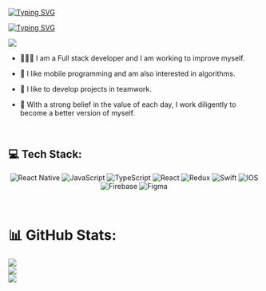 
[![Typing SVG](https://readme-typing-svg.demolab.com?font=Sedan+SC&size=28&pause=1000&color=FFC606&vCenter=true&random=false&width=600&lines=Be+better+today+than+you+were+yesterday)](https://git.io/typing-svg)

  <a href="https://git.io/typing-svg"><img src="https://readme-typing-svg.demolab.com?font=Fira+Code&weight=6000&size=28&duration=5304&pause=1000&color=1F37F7&background=FFD22800&center=true&vCenter=true&width=850&lines=Hi+there+%F0%9F%91%8B+Welcome+to+My+Profile!+;I+am+a+Full+Stack+Developer+;I+am+a+Front+End+Developer+;I+am+a+Mobile+Developer+;Always+learning+new+things" alt="Typing SVG" /></a>
<br/>

  [![](https://visitcount.itsvg.in/api?id=muazzeza&icon=0&color=0)](https://visitcount.itsvg.in)

  
-  👩🏻‍💻 I am a Full stack developer and I am working to improve myself.     
  

- 🎯 I like mobile programming and am also interested in algorithms.  
 
 
- 💫  I like to develop projects in teamwork.  

- 🦾  With a strong belief in the value of each day, I work diligently to become a better version of myself.

<br/>  
 

## 💻 Tech Stack:
<div align="center">

![React Native](https://img.shields.io/badge/react_native-%2320232a.svg?style=for-the-badge&logo=react&logoColor=%2361DAFB) 
![JavaScript](https://img.shields.io/badge/javascript-%23323330.svg?style=for-the-badge&logo=javascript&logoColor=%23F7DF1E) 
![TypeScript](https://img.shields.io/badge/typescript-%23007ACC.svg?style=for-the-badge&logo=typescript&logoColor=white) 
![React](https://img.shields.io/badge/react-%2320232a.svg?style=for-the-badge&logo=react&logoColor=%2361DAFB) 
![Redux](https://img.shields.io/badge/redux-%23593d88.svg?style=for-the-badge&logo=redux&logoColor=white) 
![Swift](https://img.shields.io/badge/swift-F54A2A?style=for-the-badge&logo=swift&logoColor=white) 
![IOS](https://img.shields.io/badge/IOS-%2320232a.svg?style=for-the-badge&logo=apple&logoColor=white)
![Firebase](https://img.shields.io/badge/firebase-%23039BE5.svg?style=for-the-badge&logo=firebase)
![Figma](https://img.shields.io/badge/figma-%23F24E1E.svg?style=for-the-badge&logo=figma&logoColor=white) 

</div>



<br/> 

# 📊 GitHub Stats:
![](https://github-readme-stats.vercel.app/api?username=muazzeza&theme=holi&hide_border=false&include_all_commits=true&count_private=true)<br/>
![](https://github-readme-streak-stats.herokuapp.com/?user=muazzeza&theme=dark&hide_border=false)<br/>
![](https://github-readme-stats.vercel.app/api/top-langs/?username=muazzeza&theme=holi&hide_border=false&include_all_commits=true&count_private=true&layout=compact)

<!-- Proudly created with GPRM ( https://gprm.itsvg.in ) -->



